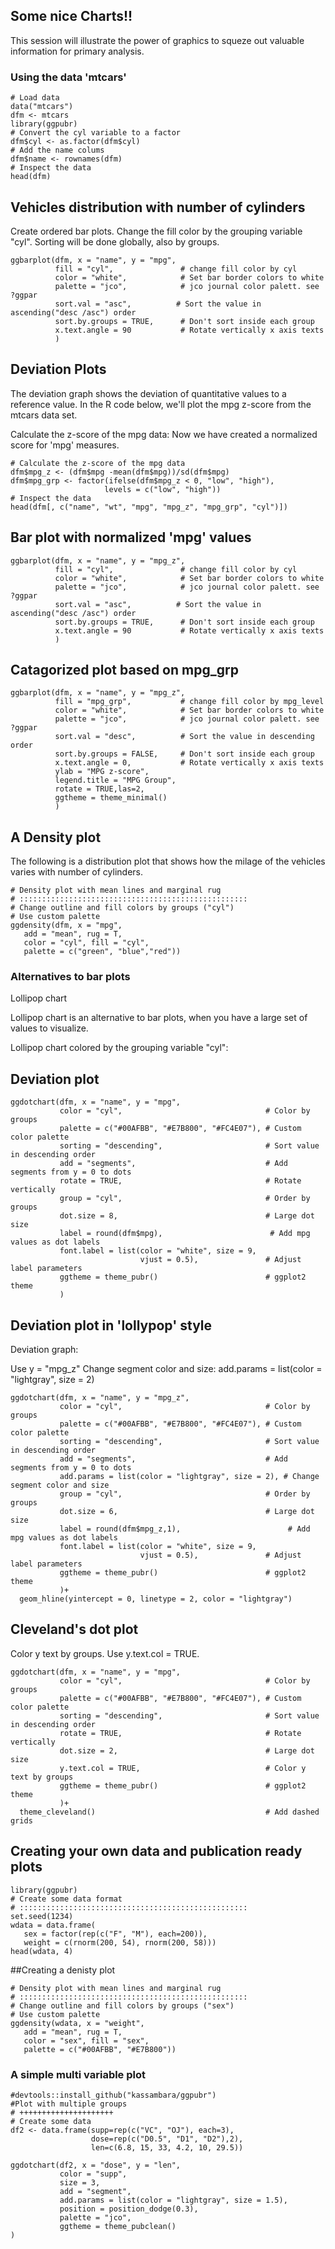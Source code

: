 
## Some nice Charts!!

This session will illustrate the power of graphics to squeze out valuable information for primary analysis.

### Using the data 'mtcars'

```{r}
# Load data
data("mtcars")
dfm <- mtcars
library(ggpubr)
# Convert the cyl variable to a factor
dfm$cyl <- as.factor(dfm$cyl)
# Add the name colums
dfm$name <- rownames(dfm)
# Inspect the data
head(dfm)
```



## Vehicles distribution with number of cylinders 

Create ordered bar plots. Change the fill color by the grouping variable "cyl". Sorting will be done globally, also by groups.

```{r}
ggbarplot(dfm, x = "name", y = "mpg",
          fill = "cyl",               # change fill color by cyl
          color = "white",            # Set bar border colors to white
          palette = "jco",            # jco journal color palett. see ?ggpar
          sort.val = "asc",          # Sort the value in ascending("desc /asc") order
          sort.by.groups = TRUE,      # Don't sort inside each group
          x.text.angle = 90           # Rotate vertically x axis texts
          )
```

## Deviation Plots

The deviation graph shows the deviation of quantitative values to a reference value. In the R code below, we'll plot the mpg z-score from the mtcars data set.

Calculate the z-score of the mpg data: Now we have created a normalized score for 'mpg' measures.

```{r}
# Calculate the z-score of the mpg data
dfm$mpg_z <- (dfm$mpg -mean(dfm$mpg))/sd(dfm$mpg)
dfm$mpg_grp <- factor(ifelse(dfm$mpg_z < 0, "low", "high"), 
                     levels = c("low", "high"))
# Inspect the data
head(dfm[, c("name", "wt", "mpg", "mpg_z", "mpg_grp", "cyl")])
```

## Bar plot with normalized 'mpg' values

```{r}
ggbarplot(dfm, x = "name", y = "mpg_z",
          fill = "cyl",               # change fill color by cyl
          color = "white",            # Set bar border colors to white
          palette = "jco",            # jco journal color palett. see ?ggpar
          sort.val = "asc",          # Sort the value in ascending("desc /asc") order
          sort.by.groups = TRUE,      # Don't sort inside each group
          x.text.angle = 90           # Rotate vertically x axis texts
          )
```


## Catagorized plot based on mpg_grp


```{r}
ggbarplot(dfm, x = "name", y = "mpg_z",
          fill = "mpg_grp",           # change fill color by mpg_level
          color = "white",            # Set bar border colors to white
          palette = "jco",            # jco journal color palett. see ?ggpar
          sort.val = "desc",          # Sort the value in descending order
          sort.by.groups = FALSE,     # Don't sort inside each group
          x.text.angle = 0,           # Rotate vertically x axis texts
          ylab = "MPG z-score",
          legend.title = "MPG Group",
          rotate = TRUE,las=2,
          ggtheme = theme_minimal()
          )
```


## A Density plot

The following is a distribution plot that shows how the milage of the vehicles varies with number of cylinders.

```{r}
# Density plot with mean lines and marginal rug
# :::::::::::::::::::::::::::::::::::::::::::::::::::
# Change outline and fill colors by groups ("cyl")
# Use custom palette
ggdensity(dfm, x = "mpg",
   add = "mean", rug = T,
   color = "cyl", fill = "cyl",
   palette = c("green", "blue","red"))
```


### Alternatives to bar plots

Lollipop chart

Lollipop chart is an alternative to bar plots, when you have a large set of values to visualize.

Lollipop chart colored by the grouping variable "cyl":



## Deviation plot

```{r}
ggdotchart(dfm, x = "name", y = "mpg",
           color = "cyl",                                # Color by groups
           palette = c("#00AFBB", "#E7B800", "#FC4E07"), # Custom color palette
           sorting = "descending",                       # Sort value in descending order
           add = "segments",                             # Add segments from y = 0 to dots
           rotate = TRUE,                                # Rotate vertically
           group = "cyl",                                # Order by groups
           dot.size = 8,                                 # Large dot size
           label = round(dfm$mpg),                        # Add mpg values as dot labels
           font.label = list(color = "white", size = 9, 
                             vjust = 0.5),               # Adjust label parameters
           ggtheme = theme_pubr()                        # ggplot2 theme
           )
```






## Deviation plot in 'lollypop' style

Deviation graph:

Use y = "mpg_z"
Change segment color and size: add.params = list(color = "lightgray", size = 2)

```{r}
ggdotchart(dfm, x = "name", y = "mpg_z",
           color = "cyl",                                # Color by groups
           palette = c("#00AFBB", "#E7B800", "#FC4E07"), # Custom color palette
           sorting = "descending",                       # Sort value in descending order
           add = "segments",                             # Add segments from y = 0 to dots
           add.params = list(color = "lightgray", size = 2), # Change segment color and size
           group = "cyl",                                # Order by groups
           dot.size = 6,                                 # Large dot size
           label = round(dfm$mpg_z,1),                        # Add mpg values as dot labels
           font.label = list(color = "white", size = 9, 
                             vjust = 0.5),               # Adjust label parameters
           ggtheme = theme_pubr()                        # ggplot2 theme
           )+
  geom_hline(yintercept = 0, linetype = 2, color = "lightgray")
```

## Cleveland's dot plot

Color y text by groups. Use y.text.col = TRUE.

```{r}
ggdotchart(dfm, x = "name", y = "mpg",
           color = "cyl",                                # Color by groups
           palette = c("#00AFBB", "#E7B800", "#FC4E07"), # Custom color palette
           sorting = "descending",                       # Sort value in descending order
           rotate = TRUE,                                # Rotate vertically
           dot.size = 2,                                 # Large dot size
           y.text.col = TRUE,                            # Color y text by groups
           ggtheme = theme_pubr()                        # ggplot2 theme
           )+
  theme_cleveland()                                      # Add dashed grids
```



## Creating your own data and publication ready plots

```{r}
library(ggpubr)
# Create some data format
# :::::::::::::::::::::::::::::::::::::::::::::::::::
set.seed(1234)
wdata = data.frame(
   sex = factor(rep(c("F", "M"), each=200)),
   weight = c(rnorm(200, 54), rnorm(200, 58)))
head(wdata, 4)
```

##Creating a denisty plot

```{r}
# Density plot with mean lines and marginal rug
# :::::::::::::::::::::::::::::::::::::::::::::::::::
# Change outline and fill colors by groups ("sex")
# Use custom palette
ggdensity(wdata, x = "weight",
   add = "mean", rug = T,
   color = "sex", fill = "sex",
   palette = c("#00AFBB", "#E7B800"))
```


### A simple multi variable plot


```{r}
#devtools::install_github("kassambara/ggpubr")
#Plot with multiple groups
# +++++++++++++++++++++
# Create some data
df2 <- data.frame(supp=rep(c("VC", "OJ"), each=3),
                  dose=rep(c("D0.5", "D1", "D2"),2),
                  len=c(6.8, 15, 33, 4.2, 10, 29.5))
 
ggdotchart(df2, x = "dose", y = "len",
           color = "supp", 
           size = 3,
           add = "segment",
           add.params = list(color = "lightgray", size = 1.5), 
           position = position_dodge(0.3),
           palette = "jco",
           ggtheme = theme_pubclean()
)
```


